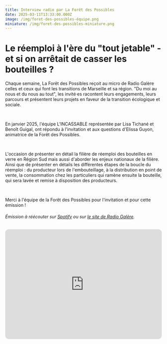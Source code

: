 ```yaml
---
title: Interview radio par La Forêt des Possibles
date: 2025-03-11T13:33:00.000Z
image: /img/foret-des-possibles-équipe.png
miniature: /img/foret-des-possibles-miniature.png
---
```

# Le réemploi à l'ère du "tout jetable" - et si on arrêtait de casser les bouteilles ?



Chaque semaine, La Forêt des Possibles reçoit au micro de Radio Galère celles et ceux qui font les transitions de Marseille et sa région. "Du moi au nous et du nous au tout", les invité·es racontent leurs engagements, leurs parcours et présentent leurs projets en faveur de la transition écologique et sociale. 

<br>

En janvier 2025, l'équipe L'INCASSABLE représentée par Lisa Tichané et Benoît Guigal, ont répondu à l'invitation et aux questions d'Elissa Guyon, animatrice de la Forêt des Possibles. 

<br>

L'occasion de présenter en détail la filière de réemploi des bouteilles en verre en Région Sud mais aussi d'aborder les enjeux nationaux de la filière. Ainsi que de présenter en détails les différentes étapes de la boucle du réemploi : du producteur lors de l'embouteillage, à la distribution en point de vente, la consommation chez les particuliers qui ramène ensuite la bouteille, qui sera lavée et remise à disposition des producteurs. 

<br>

Merci à l'équipe de la Forêt des Possibles pour l'invitation et pour cette émission !

###### Émission à réécouter sur [Spotify](https://open.spotify.com/episode/1XVRIka5B6ZsV9a8n16CQ2) ou sur [le site de Radio Galère](https://radiogalere.org/emission/eco-forum/la-foret-des-possibles-du-29-01-25).

<iframe style="border-radius:12px" src="https://open.spotify.com/embed/episode/1XVRIka5B6ZsV9a8n16CQ2?utm_source=generator&theme=0" width="100%" height="352" frameBorder="0" allowfullscreen="" allow="autoplay; clipboard-write; encrypted-media; fullscreen; picture-in-picture" loading="lazy"></iframe>
